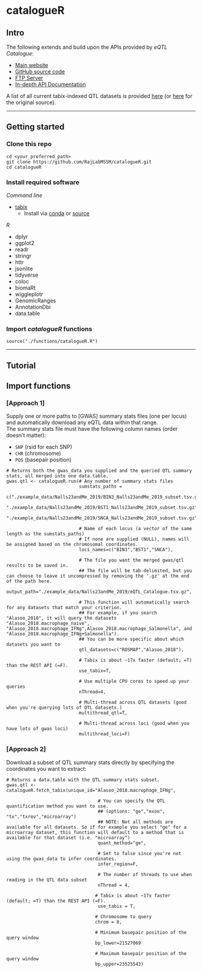# catalogueR

## Intro    

The following extends and build upon the APIs provided by *eQTL Catalogue*:  
- [Main website](https://www.ebi.ac.uk/eqtl/)  
- [GitHub source code](https://github.com/eQTL-Catalogue/eQTL-Catalogue-resources)  
- [FTP Server](ftp://ftp.ebi.ac.uk/pub/databases/spot/eQTL/csv)  
- [In-depth API Documentation](https://www.ebi.ac.uk/eqtl/api-docs/)  

A list of all current tabix-indexed QTL datasets is provided [here](https://github.com/RajLabMSSM/catalogueR/blob/master/resources/eQTLcatalogue_tabix_ftp_paths.tsv) (or [here]() for the original source).  


<hr>  

## Getting started  

### Clone this repo  
`cd <your_preferred_path>`  
`git clone https://github.com/RajLabMSSM/catalogueR.git`  
`cd catalogueR`

### Install required software

*Command line*  
- [tabix](http://www.htslib.org/doc/tabix.html)  
  + Install via [conda](https://anaconda.org/bioconda/tabix) or [source](http://www.htslib.org/download/)  

*R*  
- dplyr  
- ggplot2  
- readr  
- stringr  
- httr  
- jsonlite  
- tidyverse  
- coloc  
- biomaRt
- wiggleplotr  
- GenomicRanges  
- AnnotationDbi   
- data.table  
  
### Import *catalogueR* functions  

`source("./functions/catalogueR.R")`  

<hr>  

## Tutorial

## Import functions


### [Approach 1]  

Supply one or more paths to [GWAS] summary stats files (one per locus) and automatically download any eQTL data within that range.  
The summary stats file must have the following column names (order doesn't matter):  
  - `SNP` (rsid for each SNP)
  - `CHR` (chromosome)
  - `POS` (basepair position)

```
# Returns both the gwas_data you supplied and the queried QTL summary stats, all merged into one data.table.  
gwas.qtl <- catalogueR.run(# Any number of summary stats files
                           sumstats_paths =
                           c("./example_data/Nalls23andMe_2019/BIN3_Nalls23andMe_2019_subset.tsv.gz",
                           "./example_data/Nalls23andMe_2019/BST1_Nalls23andMe_2019_subset.tsv.gz",
                           "./example_data/Nalls23andMe_2019/SNCA_Nalls23andMe_2019_subset.tsv.gz"),
                           
                           # Name of each locus (a vector of the same length as the sumstats_paths)  
                           # If none are supplied (NULL), names will be assigned based on the chromosomal coordinates.
                           loci_names=c("BIN3","BST1","SNCA"),
                           
                           # The file you want the merged gwas/qtl results to be saved in.
                           ## The file will be tab-delimited, but you can choose to leave it uncompressed by removing the '.gz' at the end of the path here.
                           output_path="./example_data/Nalls23andMe_2019/eQTL_Catalogue.tsv.gz",
                           
                           # This function will automatically search for any datasets that match your criterion.
                           ## For example, if you search "Alasoo_2018", it will query the datasets "Alasoo_2018.macrophage_naive", "Alasoo_2018.macrophage_IFNg",Alasoo_2018.macrophage_Salmonella", and "Alasoo_2018.macrophage_IFNg+Salmonella").
                           ## You can be more specific about which datasets you want to 
                           qtl_datasets=c("ROSMAP","Alasoo_2018"),
                           
                           # Tabix is about ~17x faster (default; =T) than the REST API (=F).
                           use_tabix=T,
                           
                           # Use multiple CPU cores to speed up your queries
                           nThread=4, 
                           
                           # Multi-thread across QTL datasets (good when you're querying lots of QTL datasets.)
                           multithread_qtl=T,
                           
                           # Multi-thread across loci (good when you have lots of gwas loci)
                           multithread_loci=F)
```


### [Approach 2]

Download a subset of QTL summary stats directly by specifying the coordinates you want to extract:  
 
```
# Returns a data.table with the QTL summary stats subset.  
gwas.qtl <- catalogueR.fetch_tabix(unique_id="Alasoo_2018.macrophage_IFNg",

                                  # You can specify the QTL quantification method you want to use.
                                  ## (options: "ge","exon", "tx","txrev","microarray")
                                  ## NOTE: Not all methods are available for all datasets. So if for example you select "ge" for a microarray dataset, this function will default to a method that is available for that dataset (i.e. "microarray")
                                  quant_method="ge",
                                  
                                  # Set to false since you're not using the gwas_data to infer coordinates.
                                  infer_region=F, 
                                  
                                  # The number of threads to use when reading in the QTL data subset
                                  nThread = 4,
                                   
                                 # Tabix is about ~17x faster (default; =T) than the REST API (=F).
                                  use_tabix = T,
                                  
                                 # Chromosome to query
                                 chrom = 8,
                                 
                                 # Minimum basepair position of the query window
                                 bp_lower=21527069
                                 
                                 # Maximum basepair position of the query window
                                 bp_upper=23525543)
```



